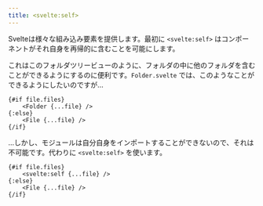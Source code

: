 ```yaml
---
title: <svelte:self>
---
```


Svelteは様々な組み込み要素を提供します。最初に `<svelte:self>` はコンポーネントがそれ自身を再帰的に含むことを可能にします。

これはこのフォルダツリービューのように、フォルダの中に他のフォルダを含むことができるようにするのに便利です。`Folder.svelte` では、このようなことができるようにしたいのですが…

```svelte
{#if file.files}
	<Folder {...file} />
{:else}
	<File {...file} />
{/if}
```

…しかし、モジュールは自分自身をインポートすることができないので、それは不可能です。代わりに `<svelte:self>` を使います。

```svelte
{#if file.files}
	<svelte:self {...file} />
{:else}
	<File {...file} />
{/if}
```
